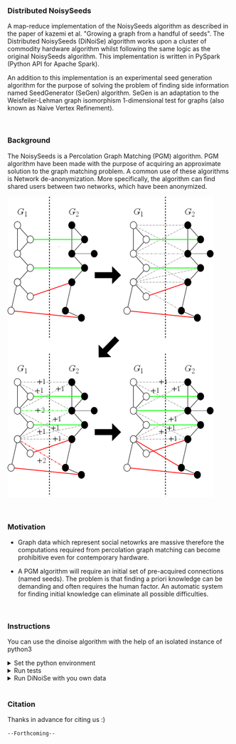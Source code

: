 ### Distributed NoisySeeds ###
A map-reduce implementation of the NoisySeeds algorithm as described in the paper of kazemi et al. "Growing a graph from a handful 
of seeds". The Distributed NoisySeeds (DiNoiSe) algorithm works upon a cluster of commodity hardware algorithm whilst following 
the same logic as the original NoisySeeds algorithm. This implementation is written in PySpark (Python API for Apache Spark).

An addition to this implementation is an experimental seed generation algorithm for the purpose of solving the problem of finding 
side information named SeedGenerator (SeGen) algorithm. SeGen is an adaptation to the Weisfeiler-Lehman graph isomorphism 
1-dimensional test for graphs (also known as Naive Vertex Refinement).


<br/>


### Background ###
The NoisySeeds is a Percolation Graph Matching (PGM) algorithm. PGM algorithm have been made with the purpose of acquiring an 
approximate solution to the graph matching problem. A common use of these algorithms is Network de-anonymization. More 
specifically, the algorithm can find shared users between two networks, which have been anonymized.

![](ns_step.png)


<br/>


### Motivation ###
* Graph data which represent social netowrks are massive therefore the computations required from percolation graph matching can become prohibitive even for contemporary hardware.

* A PGM algorithm will require an initial set of pre-acquired connections (named seeds). The problem is that finding a priori 
knowledge can be demanding and often requires the human factor. An automatic system for finding initial knowledge can eliminate all 
possible difficulties.


<br/>


### Instructions ###
You can use the dinoise algorithm with the help of an isolated instance of python3

<details>
 
 <summary>Set the python environment</summary>

  * clone project `git clone https://github.com/chdavalas/distributed_noisy_seeds.git`<br/>
  
  
  * change directory to project folder `cd my/projects/directory/distributed_noisy_seeds`<br/>
  
  
  * ensure python-pip has been installed `sudo apt-get install python3-pip`<br/>
  
  
  * ensure virtualenv has been installed `pip3 install virtualenv`<br/>
  
  
  * create new python3 environment `which python3; virtualenv -p {my/python3/directory} {environment_name}`<br/>


  * activate environment `source {environment_name}/bin/activate`<br/>
  
  
  * install suggested requirements and check if properly installed `pip3 install -r requirements.txt; pip3 freeze`<br/>

</details>


<details>
 <summary>Run tests</summary>
  
  * run testing script and check data
  ```
  spark-submit --master local[*] testing_script.py \
               --input /test_data/[graph]/G1/{part-*.gz} /test_data/[graph]/G2/{part-*.gz} \
               --input_seeds /test/data/[graph]/seeds/{*.gz} \
               --bucketing (use the flag if you want to use DiNoiSe with bucketing) \
               --seeds (use the SeGen algorithm by setting the number of seeds you wish. Note that in this case, you should NOT use the "--input seeds" argument) \
               --parts (Apache Spark partitions)
   ```
   
   ```
   cat results_log.csv; cat seeds_log.csv
   ```
</details>

<details>
 <summary>Run DiNoiSe with you own data</summary>
  
  * Run DiNoiSe
  ```
  spark-submit --master local[*] {dinoise.py OR dinoise_w_bucketing.py} \
               --input {my/graph1/dir} {my/graph2/dir} \
               --input_seeds {my/seeds/dir} \
               --output_dir {my/output/dir}\
               --seeds (use the SeGen algorithm by setting the number of seeds you wish. Note that in this case, you should NOT use the "--input seeds" argument) \
               --parts (Apache Spark partitions)
   ```

   * Check for output
   ```
   ls my/output/dir; 
   ```
   
   * Read part of seeds and a part of matchings
   ```
   head my/output/dir/segen_seeds/part-*
   ```
   ```
   head my/output/dir/{seeded_matching OR seedless_mathcing}/part-* 
   ```
</details>

<br/>

### Citation ### 
Thanks in advance for citing us :)
```
--Forthcoming--
```
